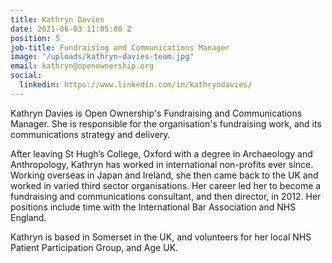 ```yaml
---
title: Kathryn Davies
date: 2021-06-03 11:05:00 Z
position: 5
job-title: Fundraising and Communications Manager
image: "/uploads/kathryn-davies-team.jpg"
email: kathryn@openownership.org
social:
  linkedin: https://www.linkedin.com/in/kathryndavies/
---
```


Kathryn Davies is Open Ownership's Fundraising and Communications Manager. She is responsible for the organisation's fundraising work, and its communications strategy and delivery.

After leaving St Hugh’s College, Oxford with a degree in Archaeology and Anthropology, Kathryn has worked in international non-profits ever since. Working overseas in Japan and Ireland, she then came back to the UK and worked in varied third sector organisations. Her career led her to become a fundraising and communications consultant, and then director, in 2012. Her positions include time with the International Bar Association and NHS England.

Kathryn is based in Somerset in the UK, and volunteers for her local NHS Patient Participation Group, and Age UK.